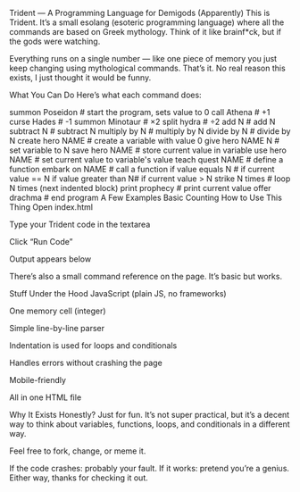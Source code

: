 Trident — A Programming Language for Demigods (Apparently)
This is Trident. It’s a small esolang (esoteric programming language) where all the commands are based on Greek mythology. Think of it like brainf*ck, but if the gods were watching.

Everything runs on a single number — like one piece of memory you just keep changing using mythological commands. That’s it. No real reason this exists, I just thought it would be funny.

What You Can Do
Here’s what each command does:


summon Poseidon        # start the program, sets value to 0
call Athena            # +1
curse Hades            # -1
summon Minotaur        # ×2
split hydra            # ÷2
add N                  # add N
subtract N             # subtract N
multiply by N          # multiply by N
divide by N            # divide by N
create hero NAME       # create a variable with value 0
give hero NAME N       # set variable to N
save hero NAME         # store current value in variable
use hero NAME          # set current value to variable's value
teach quest NAME       # define a function
embark on NAME         # call a function
if value equals N      # if current value == N
if value greater than N# if current value > N
strike N times         # loop N times (next indented block)
print prophecy         # print current value
offer drachma          # end program
A Few Examples
Basic Counting
How to Use This Thing
Open index.html

Type your Trident code in the textarea

Click “Run Code”

Output appears below

There’s also a small command reference on the page. It’s basic but works.

Stuff Under the Hood
JavaScript (plain JS, no frameworks)

One memory cell (integer)

Simple line-by-line parser

Indentation is used for loops and conditionals

Handles errors without crashing the page

Mobile-friendly

All in one HTML file

Why It Exists
Honestly? Just for fun. It’s not super practical, but it’s a decent way to think about variables, functions, loops, and conditionals in a different way.

Feel free to fork, change, or meme it.

If the code crashes: probably your fault.
If it works: pretend you’re a genius.
Either way, thanks for checking it out.